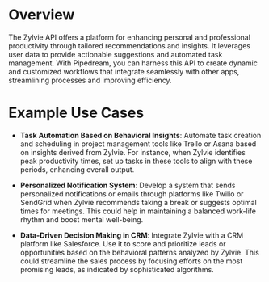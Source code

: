 # Overview

The Zylvie API offers a platform for enhancing personal and professional productivity through tailored recommendations and insights. It leverages user data to provide actionable suggestions and automated task management. With Pipedream, you can harness this API to create dynamic and customized workflows that integrate seamlessly with other apps, streamlining processes and improving efficiency.

# Example Use Cases

- **Task Automation Based on Behavioral Insights**: Automate task creation and scheduling in project management tools like Trello or Asana based on insights derived from Zylvie. For instance, when Zylvie identifies peak productivity times, set up tasks in these tools to align with these periods, enhancing overall output.

- **Personalized Notification System**: Develop a system that sends personalized notifications or emails through platforms like Twilio or SendGrid when Zylvie recommends taking a break or suggests optimal times for meetings. This could help in maintaining a balanced work-life rhythm and boost mental well-being.

- **Data-Driven Decision Making in CRM**: Integrate Zylvie with a CRM platform like Salesforce. Use it to score and prioritize leads or opportunities based on the behavioral patterns analyzed by Zylvie. This could streamline the sales process by focusing efforts on the most promising leads, as indicated by sophisticated algorithms.
